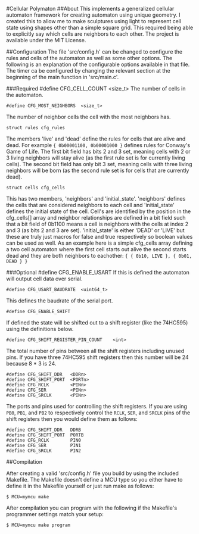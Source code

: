 #Cellular Polymaton
##About
This implements a generalized cellular automaton framework for creating
automaton using unique geometry.  I created this to allow me to make sculptures using light to represent cell state using shapes other than a
simple square grid.  This required being able to explicitly say which
cells are neighbors to each other.  The project is available under the MIT
License.

##Configuration
The file 'src/config.h' can be changed to configure the rules and cells
of the automaton as well as some other options.  The following is an
explanation of the configurable options available in that file.  The timer
ca be configured by changing the relevant section at the beginning of
the main function in 'src/main.c'.

###Required
	#define	CFG_CELL_COUNT	<size_t>
The number of cells in the automaton.

	#define CFG_MOST_NEIGHBORS	<size_t>
The number of neighbor cells the cell with the most neighbors has.

	struct rules cfg_rules
The members 'live' and 'dead' define the rules for cells that are
alive and dead.  For example `{ 0b00001100, 0b00001000 }`
defines rules for Conway's Game of Life.  The first bit field
has bits 2 and 3 set, meaning cells with 2 or 3 living neighbors
will stay alive (as the first rule set is for currently living
cells).  The second bit field has only bit 3 set, meaning cells
with three living neighbors will be born (as the second rule set is
for cells that are currently dead).

	struct cells cfg_cells
This has two members, 'neighbors' and 'initial\_state'.  'neighbors'
defines the cells that are considered neighbors to each cell and
'initial\_state' defines the initial state of the cell.  Cell's are
identified by the position in the cfg\_cells[] array and neighbor
relationships are defined in a bit field such that a bit field of 
0b1100 means a cell is neighbors with the cells at index 2 and 3 (as bits
2 and 3 are set).  'initial\_state' is either 'DEAD' or 'LIVE' but these
are truly just macros for false and true respectively so boolean values
can be used as well.  As an example here is a simple cfg\_cells array
defining a two cell automaton where the first cell starts out alive
the second starts dead and they are both neighbors to eachother:
	`{
		{ 0b10, LIVE },
		{ 0b01, DEAD }
	}`

###Optional
	#define CFG_ENABLE_USART
If this is defined the automaton will output cell data over serial.

	#define	CFG_USART_BAUDRATE	<uint64_t>
This defines the baudrate of the serial port.

	#define CFG_ENABLE_SHIFT
If defined the state will be shifted out to a shift register (like the
74HC595) using the definitions below.

	#define CFG_SHIFT_REGISTER_PIN_COUNT	<int>
The total number of pins between all the shift registers including unused
pins.  If you have three 74HC595 shift registers then this number will be
24 because 8 * 3 is 24.

	#define	CFG_SHIFT_DDR	<DDRn>
	#define	CFG_SHIFT_PORT	<PORTn>
	#define	CFG_RCLK		<PINn>
	#define	CFG_SER			<PINn>
	#define	CFG_SRCLK		<PINn>
The ports and pins used for controlling the shift registers. If you are
using `PB0`, `PB1`, and `PB2` to respectively control the `RCLK`, `SER`,
and `SRCLK` pins of the shift registers then you would define them as
follows:

	#define	CFG_SHIFT_DDR	DDRB
	#define	CFG_SHIFT_PORT	PORTB
	#define	CFG_RCLK		PIN0
	#define	CFG_SER			PIN1
	#define	CFG_SRCLK		PIN2

##Compilation

After creating a valid 'src/config.h' file you build by using the included
Makefile.  The Makefile doesn't define a MCU type so you either have to
define it in the Makefile yourself or just run make as follows:

	$ MCU=mymcu make

After compilation you can program with the following if the Makefile's
programmer settings match your setup:

	$ MCU=mymcu make program
